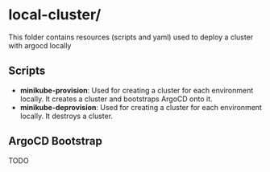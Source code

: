 # local-cluster/
This folder contains resources (scripts and yaml) used to deploy a cluster with argocd locally

## Scripts
- **minikube-provision**: Used for creating a cluster for each environment locally.
It creates a cluster and bootstraps ArgoCD onto it.
- **minikube-deprovision**: Used for creating a cluster for each environment locally.
It destroys a cluster.

## ArgoCD Bootstrap
TODO